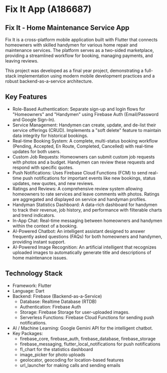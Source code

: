 # Fix It App (A186687)

## Fix It - Home Maintenance Service App
Fix It is a cross-platform mobile application built with Flutter that connects homeowners with skilled handymen for various home repair and maintenance services. The platform serves as a two-sided marketplace, providing a streamlined workflow for booking, managing payments, and leaving reviews.

This project was developed as a final year project, demonstrating a full-stack implementation using modern mobile development practices and a robust backend-as-a-service architecture.

## Key Features
- Role-Based Authentication: Separate sign-up and login flows for "Homeowners" and "Handymen" using Firebase Auth (Email/Password and Google Sign-In).
- Service Management: Handymen can create, update, and de-list their service offerings (CRUD). Implements a "soft delete" feature to maintain data integrity for historical bookings.
- Real-time Booking System: A complete, multi-status booking workflow (Pending, Accepted, En Route, Completed, Cancelled) with real-time updates for both users.
- Custom Job Requests: Homeowners can submit custom job requests with photos and a budget. Handymen can review these requests and respond with specific quotes.
- Push Notifications: Uses Firebase Cloud Functions (FCM) to send real-time push notifications for important events like new bookings, status updates, new quotes, and new reviews.
- Ratings and Reviews: A comprehensive review system allowing homeowners to rate services and leave comments with photos. Ratings are aggregated and displayed on service and handyman profiles.
- Handyman Statistics Dashboard: A data-rich dashboard for handymen to track their revenue, job history, and performance with filterable charts and trend indicators.
- In-App Chat: Real-time messaging between homeowners and handymen within the context of a booking.
- AI-Powered Chatbot: An intelligent assistant designed to answer frequently asked questions (FAQs) for both homeowners and handymen, providing instant support.
- AI-Powered Image Recognition: An artificial intelligent that recognizes uploaded images to automatically generate title and descriptions of home maintenance issues.

## Technology Stack
- Framework: Flutter
- Language: Dart
- Backend: Firebase (Backend-as-a-Service)
  - Database: Realtime Database (RTDB)
  - Authentication: Firebase Auth
  - Storage: Firebase Storage for user-uploaded images.
  - Serverless Functions: Firebase Cloud Functions for sending push notifications.
- AI / Machine Learning: Google Gemini API for the intelligent chatbot.
- Key Packages:
  - firebase_core, firebase_auth, firebase_database, firebase_storage
  - firebase_messaging, flutter_local_notifications for push notifications
  - fl_chart for the statistics dashboard
  - image_picker for photo uploads
  - geolocator, geocoding for location-based features
  - url_launcher for making calls and sending emails

